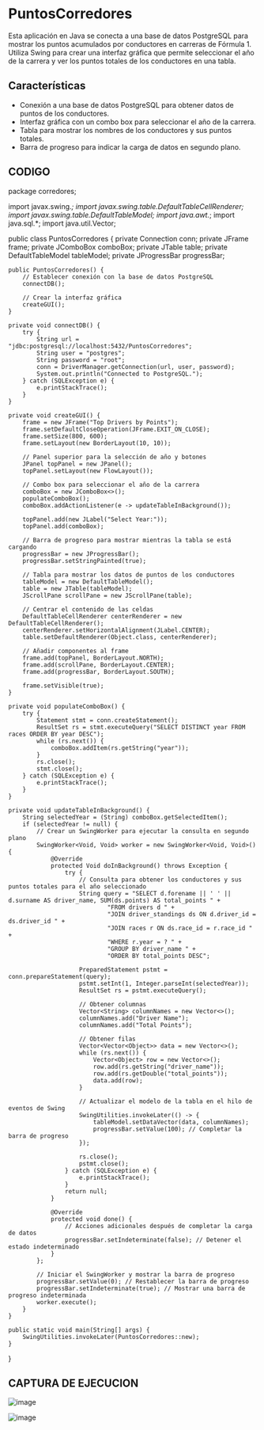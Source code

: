 # PuntosCorredores

Esta aplicación en Java se conecta a una base de datos PostgreSQL para mostrar los puntos acumulados por conductores en carreras de Fórmula 1. Utiliza Swing para crear una interfaz gráfica que permite seleccionar el año de la carrera y ver los puntos totales de los conductores en una tabla.

## Características

- Conexión a una base de datos PostgreSQL para obtener datos de puntos de los conductores.
- Interfaz gráfica con un combo box para seleccionar el año de la carrera.
- Tabla para mostrar los nombres de los conductores y sus puntos totales.
- Barra de progreso para indicar la carga de datos en segundo plano.

## CODIGO

package corredores;

import javax.swing.*;
import javax.swing.table.DefaultTableCellRenderer;
import javax.swing.table.DefaultTableModel;
import java.awt.*;
import java.sql.*;
import java.util.Vector;

public class PuntosCorredores {
    private Connection conn;
    private JFrame frame;
    private JComboBox<String> comboBox;
    private JTable table;
    private DefaultTableModel tableModel;
    private JProgressBar progressBar;

    public PuntosCorredores() {
        // Establecer conexión con la base de datos PostgreSQL
        connectDB();
        
        // Crear la interfaz gráfica
        createGUI();
    }

    private void connectDB() {
        try {
            String url = "jdbc:postgresql://localhost:5432/PuntosCorredores";
            String user = "postgres";
            String password = "root";
            conn = DriverManager.getConnection(url, user, password);
            System.out.println("Connected to PostgreSQL.");
        } catch (SQLException e) {
            e.printStackTrace();
        }
    }

    private void createGUI() {
        frame = new JFrame("Top Drivers by Points");
        frame.setDefaultCloseOperation(JFrame.EXIT_ON_CLOSE);
        frame.setSize(800, 600);
        frame.setLayout(new BorderLayout(10, 10));

        // Panel superior para la selección de año y botones
        JPanel topPanel = new JPanel();
        topPanel.setLayout(new FlowLayout());

        // Combo box para seleccionar el año de la carrera
        comboBox = new JComboBox<>();
        populateComboBox();
        comboBox.addActionListener(e -> updateTableInBackground());

        topPanel.add(new JLabel("Select Year:"));
        topPanel.add(comboBox);
       
        // Barra de progreso para mostrar mientras la tabla se está cargando
        progressBar = new JProgressBar();
        progressBar.setStringPainted(true);

        // Tabla para mostrar los datos de puntos de los conductores
        tableModel = new DefaultTableModel();
        table = new JTable(tableModel);
        JScrollPane scrollPane = new JScrollPane(table);

        // Centrar el contenido de las celdas
        DefaultTableCellRenderer centerRenderer = new DefaultTableCellRenderer();
        centerRenderer.setHorizontalAlignment(JLabel.CENTER);
        table.setDefaultRenderer(Object.class, centerRenderer);

        // Añadir componentes al frame
        frame.add(topPanel, BorderLayout.NORTH);
        frame.add(scrollPane, BorderLayout.CENTER);
        frame.add(progressBar, BorderLayout.SOUTH);

        frame.setVisible(true);
    }

    private void populateComboBox() {
        try {
            Statement stmt = conn.createStatement();
            ResultSet rs = stmt.executeQuery("SELECT DISTINCT year FROM races ORDER BY year DESC");
            while (rs.next()) {
                comboBox.addItem(rs.getString("year"));
            }
            rs.close();
            stmt.close();
        } catch (SQLException e) {
            e.printStackTrace();
        }
    }

    private void updateTableInBackground() {
        String selectedYear = (String) comboBox.getSelectedItem();
        if (selectedYear != null) {
            // Crear un SwingWorker para ejecutar la consulta en segundo plano
            SwingWorker<Void, Void> worker = new SwingWorker<Void, Void>() {
                @Override
                protected Void doInBackground() throws Exception {
                    try {
                        // Consulta para obtener los conductores y sus puntos totales para el año seleccionado
                        String query = "SELECT d.forename || ' ' || d.surname AS driver_name, SUM(ds.points) AS total_points " +
                                "FROM drivers d " +
                                "JOIN driver_standings ds ON d.driver_id = ds.driver_id " +
                                "JOIN races r ON ds.race_id = r.race_id " +
                                "WHERE r.year = ? " +
                                "GROUP BY driver_name " +
                                "ORDER BY total_points DESC";

                        PreparedStatement pstmt = conn.prepareStatement(query);
                        pstmt.setInt(1, Integer.parseInt(selectedYear));
                        ResultSet rs = pstmt.executeQuery();

                        // Obtener columnas
                        Vector<String> columnNames = new Vector<>();
                        columnNames.add("Driver Name");
                        columnNames.add("Total Points");

                        // Obtener filas
                        Vector<Vector<Object>> data = new Vector<>();
                        while (rs.next()) {
                            Vector<Object> row = new Vector<>();
                            row.add(rs.getString("driver_name"));
                            row.add(rs.getDouble("total_points"));
                            data.add(row);
                        }

                        // Actualizar el modelo de la tabla en el hilo de eventos de Swing
                        SwingUtilities.invokeLater(() -> {
                            tableModel.setDataVector(data, columnNames);
                            progressBar.setValue(100); // Completar la barra de progreso
                        });

                        rs.close();
                        pstmt.close();
                    } catch (SQLException e) {
                        e.printStackTrace();
                    }
                    return null;
                }

                @Override
                protected void done() {
                    // Acciones adicionales después de completar la carga de datos
                    progressBar.setIndeterminate(false); // Detener el estado indeterminado
                }
            };

            // Iniciar el SwingWorker y mostrar la barra de progreso
            progressBar.setValue(0); // Restablecer la barra de progreso
            progressBar.setIndeterminate(true); // Mostrar una barra de progreso indeterminada
            worker.execute();
        }
    }

    public static void main(String[] args) {
        SwingUtilities.invokeLater(PuntosCorredores::new);
    }
}


## CAPTURA DE EJECUCION 

![image](https://github.com/user-attachments/assets/0311ec00-989d-4b69-ba02-b15772fd4d0a)

![image](https://github.com/user-attachments/assets/5b5ab089-4f21-416d-a276-e2efb18ad4ce)

